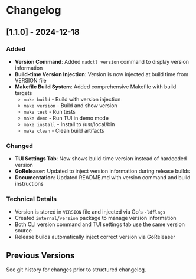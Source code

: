 # Changelog

## [1.1.0] - 2024-12-18

### Added
- **Version Command**: Added `nadctl version` command to display version information
- **Build-time Version Injection**: Version is now injected at build time from VERSION file
- **Makefile Build System**: Added comprehensive Makefile with build targets
  - `make build` - Build with version injection
  - `make version` - Build and show version
  - `make test` - Run tests
  - `make demo` - Run TUI in demo mode
  - `make install` - Install to /usr/local/bin
  - `make clean` - Clean build artifacts

### Changed
- **TUI Settings Tab**: Now shows build-time version instead of hardcoded version
- **GoReleaser**: Updated to inject version information during release builds
- **Documentation**: Updated README.md with version command and build instructions

### Technical Details
- Version is stored in `VERSION` file and injected via Go's `-ldflags`
- Created `internal/version` package to manage version information
- Both CLI version command and TUI settings tab use the same version source
- Release builds automatically inject correct version via GoReleaser

## Previous Versions
See git history for changes prior to structured changelog. 